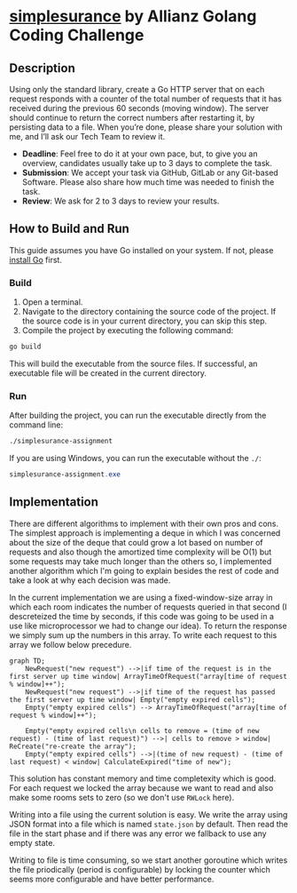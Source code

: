 # [simplesurance](https://www.simplesurance.com/) by Allianz Golang Coding Challenge

## Description

Using only the standard library, create a Go HTTP server that on each request responds with a
counter of the total number of requests that it has received during the previous 60 seconds
(moving window). The server should continue to return the correct numbers after restarting it, by
persisting data to a file.
When you’re done, please share your solution with me, and I’ll ask our Tech Team to review it.

- **Deadline**: Feel free to do it at your own pace, but, to give you an overview, candidates usually
  take up to 3 days to complete the task.
- **Submission**: We accept your task via GitHub, GitLab or any Git-based Software. Please also
  share how much time was needed to finish the task.
- **Review**: We ask for 2 to 3 days to review your results.

## How to Build and Run

This guide assumes you have Go installed on your system. If not, please [install Go](https://golang.org/doc/install)
first.

### Build

1. Open a terminal.
2. Navigate to the directory containing the source code of the project.
   If the source code is in your current directory, you can skip this step.
3. Compile the project by executing the following command:

```bash
go build
```

This will build the executable from the source files. If successful, an executable file
will be created in the current directory.

### Run

After building the project,
you can run the executable directly from the command line:

```bash
./simplesurance-assignment
```

If you are using Windows, you can run the executable without the `./`:

```powershell
simplesurance-assignment.exe
```

## Implementation

There are different algorithms to implement with their own pros and cons. The simplest approach is implementing
a deque in which I was concerned about the size of the deque that could grow a lot based on number of requests and also
though the amortized time complexity will be O(1) but some requests may take much longer than the others so, I
implemented another algorithm which I'm going to explain besides the rest of code and take a look at why each decision
was made.

In the current implementation we are using a fixed-window-size array in which each room indicates the number of requests
queried in that second (I descreteized the time by seconds, if this code was going to be used in a use like
microprocessor we had to change our idea). To return the response we simply sum up the numbers in this array. To write
each request to this array we follow below precedure.

```mermaid
graph TD;
    NewRequest("new request") -->|if time of the request is in the first server up time window| ArrayTimeOfRequest("array[time of request % window]++");
    NewRequest("new request") -->|if time of the request has passed the first server up time window| Empty("empty expired cells");
    Empty("empty expired cells") --> ArrayTimeOfRequest("array[time of request % window]++");
    
    Empty("empty expired cells\n cells to remove = (time of new request) - (time of last request)") -->| cells to remove > window| ReCreate("re-create the array");
    Empty("empty expired cells") -->|(time of new request) - (time of last request) < window| CalculateExpired("time of new");
```

This solution has constant memory and time completexity which is good.
For each request we locked the array because we want to read and also
make some rooms sets to zero (so we don't use `RWLock` here).

Writing into a file using the current solution is easy. We write
the array using JSON format into a file which is named `state.json` by default.
Then read the file in the start phase and if there was any error we fallback to use
any empty state.

Writing to file is time consuming, so we start another goroutine which writes the file
priodically (period is configurable) by locking the counter which seems more configurable and have better performance.

